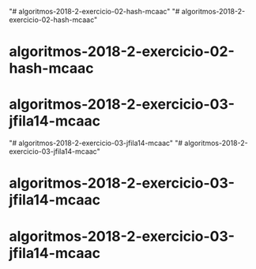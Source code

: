 "# algoritmos-2018-2-exercicio-02-hash-mcaac" 
"# algoritmos-2018-2-exercicio-02-hash-mcaac" 
# algoritmos-2018-2-exercicio-02-hash-mcaac
# algoritmos-2018-2-exercicio-03-jfila14-mcaac
"# algoritmos-2018-2-exercicio-03-jfila14-mcaac" 
"# algoritmos-2018-2-exercicio-03-jfila14-mcaac" 
# algoritmos-2018-2-exercicio-03-jfila14-mcaac
# algoritmos-2018-2-exercicio-03-jfila14-mcaac
